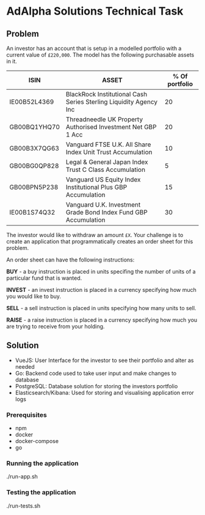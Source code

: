 # AdAlpha Solutions Technical Task
## Problem
An investor has an account that is setup in a modelled portfolio with a current
value of `£220,000`. The model has the following purchasable assets in it.

|ISIN   | ASSET  | % Of portfolio  |
|---|---|---|
| IE00B52L4369  | BlackRock Institutional Cash Series Sterling Liquidity Agency Inc  | 20  |
| GB00BQ1YHQ70  | Threadneedle UK Property Authorised Investment Net GBP 1 Acc  | 20  | 
| GB00B3X7QG63  | Vanguard FTSE U.K. All Share Index Unit Trust Accumulation  | 10  |
| GB00BG0QP828  | Legal & General Japan Index Trust C Class Accumulation  | 5  |
| GB00BPN5P238  | Vanguard US Equity Index Institutional Plus GBP Accumulation  | 15  |
| IE00B1S74Q32  | Vanguard U.K. Investment Grade Bond Index Fund GBP Accumulation  | 30  |

The investor would like to withdraw an amount `£X`. Your challenge is to create
an application that programmatically creates an order sheet for this problem.

An order sheet can have the following instructions:

**BUY** - a buy instruction is placed in units specifing the number of units of
a particular fund that is wanted.

**INVEST** - an invest instruction is placed in a currency specifying how much
you would like to buy.

**SELL** - a sell instruction is placed in units specifying how many units to
sell.

**RAISE** - a raise instruction is placed in a currency specifying how much you
are trying to receive from your holding.

## Solution
- VueJS: User Interface for the investor to see their portfolio and alter as needed
- Go: Backend code used to take user input and make changes to database
- PostgreSQL: Database solution for storing the investors portfolio
- Elasticsearch/Kibana: Used for storing and visualising application error logs

### Prerequisites
- npm
- docker
- docker-compose
- go

### Running the application
./run-app.sh

### Testing the application
./run-tests.sh
